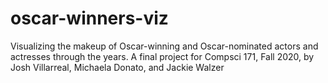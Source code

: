 # oscar-winners-viz
Visualizing the makeup of Oscar-winning and Oscar-nominated actors and actresses through the years. A final project for Compsci 171, Fall 2020, by Josh Villarreal, Michaela Donato, and Jackie Walzer
